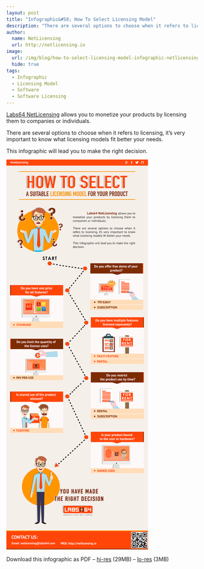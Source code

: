 ```yaml
---
layout: post
title: "Infographic&#58; How To Select Licensing Model"
description: "There are several options to choose when it refers to licensing, it’s very important to know what licensing models fit better your needs"
author:
  name: NetLicensing
  url: http://netlicensing.io
image:
  url: /img/blog/how-to-select-licensing-model-infographic-netlicensing-icon.png
  hide: true
tags:
  - Infographic
  - Licensing Model
  - Software
  - Software Licensing
---
```

[Labs64 NetLicensing](/licensing-models/) allows you to monetize your products by licensing them to companies or individuals.

There are several options to choose when it refers to licensing, it’s very important to know what licensing models fit better your needs.

This infographic will lead you to make the right decision.

<a href="/resources/how-to-select-licensing-model-infographic-netlicensing.png" target="_blank">
    <img class="blog-center" src="/resources/how-to-select-licensing-model-infographic-netlicensing-preview.png"
         alt="Infographic: How to select a suitable Licensing Model for your product"/>
</a>

Download this infographic as PDF &#8211; [hi-res](/resources/how-to-select-licensing-model-infographic-netlicensing_hi.pdf) (29MB) &#8211; [lo-res](/resources/how-to-select-licensing-model-infographic-netlicensing_lo.pdf) (3MB)
